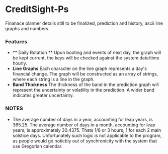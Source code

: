 # CreditSight-Ps
Finanace planner details still to be finalized, prediction and history, ascii line graphs and numbers.

### Features
- ** Daily Rotation ** Upon booting and events of next day, the graph will be kept current, the keys will be checked against the system date/time hourly.
- **Line Graphs** Each character on the line graph represents a day's financial change. The graph will be constructed as an array of strings, where each string is a line in the graph.
- **Band Thickness** The thickness of the band in the prediction graph will represent the uncertainty or volatility in the prediction. A wider band indicates greater uncertainty.

### NOTES
* The average number of days in a year, accounting for leap years, is 365.25. The average number of days in a month, accounting for leap years, is approximately 30.4375. Thats 1/8 or 3 hours, 1 for each 2 main solstice days. Unfortunately such logic is not applicable to the program, as people would go noticbly out of synchronicity with the system that use Gregorian calendar.
